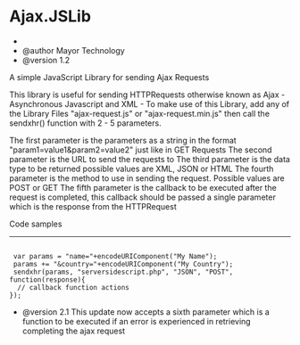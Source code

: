 # Ajax.JSLib
 *
 * @author Mayor Technology
 * @version 1.2 
 
A simple JavaScript Library for sending Ajax Requests

This library is useful for sending HTTPRequests otherwise known as Ajax - Asynchronous Javascript and XML -
To make use of this Library, add any of the Library Files "ajax-request.js" or "ajax-request.min.js" then call the sendxhr() function with 2 - 5 parameters. 

The first parameter is the parameters as a string in the format "param1=value1&param2=value2" just like in GET Requests
The second parameter is the URL to send the requests to 
The third parameter is the data type to be returned possible values are XML, JSON or HTML
The fourth parameter is the method to use in sending the request. Possible values are POST or GET 
The fifth parameter is the callback to be executed after the request is completed, this callback should be passed a single parameter which is the response from the HTTPRequest

Code samples

*****
<pre><code>
 var params = "name="+encodeURIComponent("My Name");
 params += "&country="+encodeURIComponent("My Country");
 sendxhr(params, "serversidescript.php", "JSON", "POST", function(response){
  // callback function actions
});
</code></pre>


 * @version 2.1 
This update now accepts a sixth parameter which is a function to be executed if an error is experienced in retrieving completing the ajax request 
